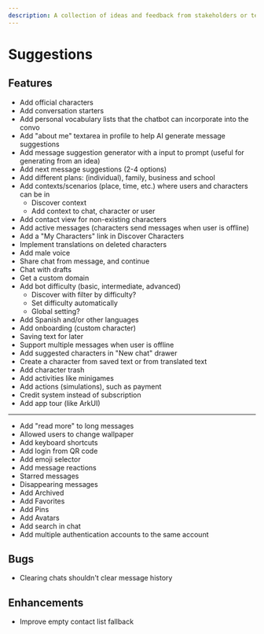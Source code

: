 ```yaml
---
description: A collection of ideas and feedback from stakeholders or team members.
---
```


# Suggestions

## Features

- Add official characters
- Add conversation starters
- Add personal vocabulary lists that the chatbot can incorporate into the convo
- Add "about me" textarea in profile to help AI generate message suggestions
- Add message suggestion generator with a input to prompt (useful for generating from an idea)
- Add next message suggestions (2-4 options)
- Add different plans: (individual), family, business and school
- Add contexts/scenarios (place, time, etc.) where users and characters can be in
  - Discover context
  - Add context to chat, character or user
- Add contact view for non-existing characters
- Add active messages (characters send messages when user is offline)
- Add a "My Characters" link in Discover Characters
- Implement translations on deleted characters
- Add male voice
- Share chat from message, and continue
- Chat with drafts
- Get a custom domain
- Add bot difficulty (basic, intermediate, advanced)
  - Discover with filter by difficulty?
  - Set difficulty automatically
  - Global setting?
- Add Spanish and/or other languages
- Add onboarding (custom character)
- Saving text for later
- Support multiple messages when user is offline
- Add suggested characters in "New chat" drawer
- Create a character from saved text or from translated text
- Add character trash
- Add activities like minigames
- Add actions (simulations), such as payment
- Credit system instead of subscription
- Add app tour (like ArkUI)
- ---
- Add "read more" to long messages
- Allowed users to change wallpaper
- Add keyboard shortcuts
- Add login from QR code
- Add emoji selector
- Add message reactions
- Starred messages
- Disappearing messages
- Add Archived
- Add Favorites
- Add Pins
- Add Avatars
- Add search in chat
- Add multiple authentication accounts to the same account

## Bugs

- Clearing chats shouldn't clear message history

## Enhancements

- Improve empty contact list fallback
